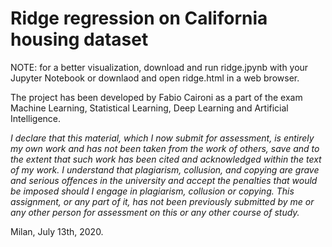 # Ridge regression on California housing dataset
NOTE: for a better visualization, download and run ridge.jpynb with your Jupyter Notebook or downlaod and open ridge.html in a web browser.

The project has been developed by Fabio Caironi as a part of the exam Machine Learning, Statistical Learning, Deep Learning and Artificial Intelligence. 

*I declare that this material, which I now submit for assessment, is entirely my own work and has not been taken from the work of others, save and to the extent that such work has been cited and acknowledged within the text of my work. I understand that plagiarism, collusion, and copying are grave and serious offences in the university and accept the penalties that would be imposed should I engage in plagiarism, collusion or copying. This assignment, or any part of it, has not been previously submitted by me or any other person for assessment on this or any other course of study.*

Milan, July 13th, 2020.

